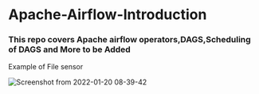#
# Apache-Airflow-Introduction

### This repo covers Apache airflow operators,DAGS,Scheduling of DAGS and More to be Added

Example of File sensor


![Screenshot from 2022-01-20 08-39-42](https://user-images.githubusercontent.com/55980747/150280421-aa4881ae-e696-45c1-9080-f972639bc351.png)
